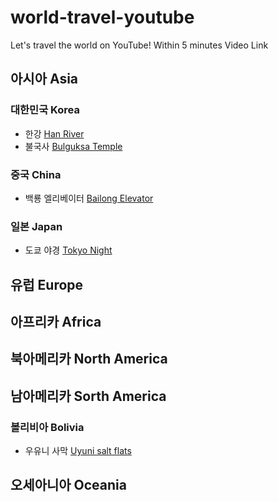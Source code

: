 # world-travel-youtube
Let's travel the world on YouTube! Within 5 minutes Video Link

## 아시아 Asia

### 대한민국 Korea
* 한강 [Han River](https://youtu.be/F_a6-zqvxx0)
* 불국사 [Bulguksa Temple](https://youtu.be/FuiUrgRAcJM)

### 중국 China
* 백룡 엘리베이터 [Bailong Elevator](https://youtu.be/iNSIHW7v9do)

### 일본 Japan
* 도쿄 야경 [Tokyo Night](https://youtu.be/2MWC754oelM)

## 유럽 Europe

## 아프리카 Africa

## 북아메리카 North America

## 남아메리카 Sorth America

### 볼리비아 Bolivia
* 우유니 사막 [Uyuni salt flats](https://youtu.be/7sA8hP2N61g)

## 오세아니아 Oceania
